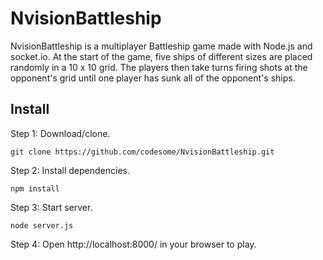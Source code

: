 # NvisionBattleship

NvisionBattleship is a multiplayer Battleship game made with Node.js and socket.io.
At the start of the game, five ships of different sizes are placed randomly in a 10 x 10 grid.
The players then take turns firing shots at the opponent's grid until one player has sunk all of
the opponent's ships.

## Install

Step 1: Download/clone.
```
git clone https://github.com/codesome/NvisionBattleship.git
```
Step 2: Install dependencies.
```
npm install
```
Step 3: Start server.
```
node server.js
```
Step 4: Open http://localhost:8000/ in your browser to play.
